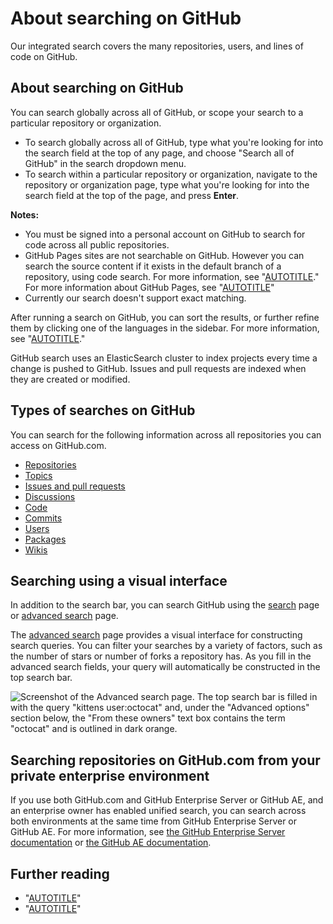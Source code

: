# About searching on GitHub

Our integrated search covers the many repositories, users, and lines of code on GitHub.

## About searching on GitHub

You can search globally across all of GitHub, or scope your search to a particular repository or organization.

- To search globally across all of GitHub, type what you're looking for into the search field at the top of any page, and choose "Search all of GitHub" in the search dropdown menu.
- To search within a particular repository or organization, navigate to the repository or organization page, type what you're looking for into the search field at the top of the page, and press **Enter**.

<div class="ghd-spotlight ghd-spotlight-note border rounded-1 my-3 p-3 f5 color-border-accent-emphasis color-bg-accent">

**Notes:**

- You must be signed into a personal account on GitHub to search for code across all public repositories.
- GitHub Pages sites are not searchable on GitHub. However you can search the source content if it exists in the default branch of a repository, using code search. For more information, see "[AUTOTITLE](/search-github/searching-on-github/searching-code)." For more information about GitHub Pages, see "[AUTOTITLE](/pages/getting-started-with-github-pages/about-github-pages)"
- Currently our search doesn't support exact matching.

</div>

After running a search on GitHub, you can sort the results, or further refine them by clicking one of the languages in the sidebar. For more information, see "[AUTOTITLE](/search-github/getting-started-with-searching-on-github/sorting-search-results)."

GitHub search uses an ElasticSearch cluster to index projects every time a change is pushed to GitHub. Issues and pull requests are indexed when they are created or modified.

## Types of searches on GitHub

You can search for the following information across all repositories you can access on GitHub.com.

- [Repositories](/search-github/searching-on-github/searching-for-repositories)
- [Topics](/search-github/searching-on-github/searching-topics)
- [Issues and pull requests](/search-github/searching-on-github/searching-issues-and-pull-requests)
- [Discussions](/search-github/searching-on-github/searching-discussions)
- [Code](/search-github/searching-on-github/searching-code)
- [Commits](/search-github/searching-on-github/searching-commits)
- [Users](/search-github/searching-on-github/searching-users)
- [Packages](/search-github/searching-on-github/searching-for-packages)
- [Wikis](/search-github/searching-on-github/searching-wikis)

## Searching using a visual interface

In addition to the search bar, you can search GitHub using the [search](https://github.com/search) page or [advanced search](https://github.com/search/advanced) page. 

The [advanced search](https://github.com/search/advanced) page provides a visual interface for constructing search queries. You can filter your searches by a variety of factors, such as the number of stars or number of forks a repository has. As you fill in the advanced search fields, your query will automatically be constructed in the top search bar.

![Screenshot of the Advanced search page. The top search bar is filled in with the query "kittens user:octocat" and, under the "Advanced options" section below, the "From these owners" text box contains the term "octocat" and is outlined in dark orange.](/assets/images/help/search/advanced-search.png)

## Searching repositories on GitHub.com from your private enterprise environment

If you use both GitHub.com and GitHub Enterprise Server or GitHub AE, and an enterprise owner has enabled unified search, you can search across both environments at the same time from GitHub Enterprise Server or GitHub AE. For more information, see [the GitHub Enterprise Server documentation](/enterprise-server@latest/search-github/getting-started-with-searching-on-github/about-searching-on-github#searching-repositories-on-githubcom-from-your-private-enterprise-environment) or [the GitHub AE documentation](/github-ae@latest/search-github/getting-started-with-searching-on-github/about-searching-on-github#searching-repositories-on-githubcom-from-your-private-enterprise-environment).

## Further reading

- "[AUTOTITLE](/search-github/getting-started-with-searching-on-github/understanding-the-search-syntax)"
- "[AUTOTITLE](/search-github/searching-on-github)"
